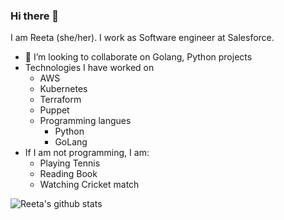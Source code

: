 ### Hi there 👋

I am Reeta (she/her). I work as Software engineer at Salesforce.

- 👯 I’m looking to collaborate on Golang, Python projects
- Technologies I have worked on
  - AWS
  - Kubernetes
  - Terraform
  - Puppet
  - Programming langues
    - Python
    - GoLang
- If I am not programming, I am:
  - Playing Tennis
  - Reading Book
  - Watching Cricket match

  

![Reeta's github stats](https://github-readme-stats.vercel.app/api?username=reetasingh&show_icons=true&theme=radical)

<!--
**reetasingh/reetasingh** is a ✨ _special_ ✨ repository because its `README.md` (this file) appears on your GitHub profile.

Here are some ideas to get you started:

- 🔭 I’m currently working on ...
- 🌱 I’m currently learning ...
- 👯 I’m looking to collaborate on Golang, Python projects
- 🤔 I’m looking for help with open source development
- 💬 Ask me about ...
- 📫 How to reach me: ...

- ⚡ Fun fact: ...


-->
